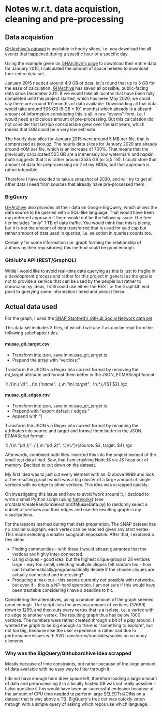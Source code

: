 # Notes w.r.t. data acquistion, cleaning and pre-processing

## Data acquistion

[GHArchive's dataset][1] is available in hourly slices, i.e. you download the all events that happened during a specific hour of a specific day.

Using the example given on [GHArchive's page][1] to download their entire data for January 2015, I calculated the amount of space needed to download their entire data set.

January 2015 needed around 4,9 GB of data, let's round that up to 5 GB for the ease of calculation.
[GHArchive][1] has saved all possible, public-facing data since December 2011.
If we would take all months that have been fully completed until this project started, which has been May 2020, we could say there are around 101 months of data available.
Downloading all that data would take around 505 GB (5 GB * 101 months) which already is a absurd amount of information considering this is all in raw "events" form, i.e. I would need a ridiculous amount of pre-processing. 
But this calculation did not consider that GitHub considerable grew over the last years, which means that 5GB could be a very low estimate.

The hourly data slice for January 2015 were around 5 MB per file, that is compressed as json.gz.
The hourly data slices for January 2020 are already around 40M per file, which is an increase of 700%.
That means that the previously calculcated 505 GB are a immensely low watermark and napkin math suggests that it is rather around 3535 GB (or 3,5 TB). I could store that amount of data for preprocessing on 2 of my HDDs, but that approach is rather infeasible.

Therefore I have decided to take a snapshot of 2020, and will try to get all other data I need from sources that already have pre-processed them.

### BigQuery

[GHArchive][1] also provides all their data on Google BigQuery, which allows the data source to be queried with a SQL-like language.
That would have been my preferred approach if there would not be the following issue: The free tier includes "only" 1 TB of data traffic.
You would think that this is plenty, but it is not the amount of data transferred that is used for said cap but rather amount of data used in queries, i.e. selection in queries counts too.

Certainly for some information (i.e. graph forming the relationship of authors by their repositories) this method could be good enough.

### GitHub's API (REST/GraphQL)

While I would like to avoid real-time data querying as this is just to fragile in a development process and rather for this project in general as the goal is not to provide a service that can be used by the people but rather to showcase my ideas, I still could use either the REST or the GraphQL end point to querying some information I need and persist these.

## Actual data used

For the graph, I used the [SNAP Stanford's GitHub Social Network data set](http://snap.stanford.edu/data/github-social.html)

This data set includes 3 files, of which I will use 2 as can be read from the following subchapter titles.

#### musae_git_target.csv

* Transform into json, save in musae_git_target.ts
* Prepend the array with "vertices:"

Transform the JSON via Regex into correct format by removing the ml_target attribute and format them better in the JSON, ECMAScript format:

1: /\{\n.*("id": .*,)\n.*("name": .*),\n.*"ml_target": .*\n.*\},/{$1 $2},/gc

#### musae_git_edges.csv

* Transform into json, save in musae_git_target.ts
* Prepend with "export default { edges:"
* Append with "}

Transform the JSON via Regex into correct format by renaming the attributes into source and target and format them better in the JSON, ECMAScript format:

1: /\{\n.*"(id_1)": (.*),\n.*"(id_2)": (.*)\n.*\}/{source: $2, target: $4},/gc

Afterwards, combined both files.
Inserted this into the project instead of the small test data I had. Saw, that I am crashing NodeJS via JS heap out of memory. Decided to cut down on the dataset.

My first idea was to just cut every element with an ID above 9999 and look at the resulting graph which was a big cluster of a large amount of single vertices with no edge to other vertices.
This idea was scrapped quickly.

On investigating this issue and how to avoid/work around it, I decided to write a small Python script (using [Networkx][3]) (see src/data/createRandomSelectionOfMusaeData.py) to randomly select a subset of vertices and their edges and use the resulting graph in my visualizations.

For the lessons learned during that data preparation.
The SNAP dataset has no smaller subgraph. each vertex can be reached given any start vertex.
This made selecting a smaller subgraph impossible.
After that, I explored a few ideas:

* Finding communities - with these I would atleast guarantee that the vertices are highly inter-connected.
* Using cliques - good idea, but the highest clique group is 28 vertices large - way too small, selecting multiple cliques felt random too - how can I mathematically/programmatically decide if the chosen cliques are actually connected and interesting?
* Producing a max-cut - this seems currently not possible with networkx, but even if - this is a NP-hard operation. I am not sure if this would have been tractable considering I have a deadline to hit.

Considering the alternatives, using a random amount of the graph seemed good enough.
The script cuts the previous amount of vertices (37699) down to 1299, and then cuts every vertex that is a isolate, i.e. a vertex with no edge to another vertex. The resulting graph thus has below 1000 vertices.
The numbers were rather created through a bit of a play around.
I wanted the graph to be big enough so there is "something to explore", but not too big, because else the user experience is rather sad due to performance issues with SVG transforms/translates/scales on so many elements.

### Why was the BigQuery/Githubarchive idea scrapped

Mostly because of time constraints, but rather because of the large amount of data available with no easy way to filter through it.

I do not have enough hard drive space left, therefore loading a large amount of data and preprocessing it in a locally hosted DB was not really possible - I also question if this would have been an successful endeavor because of the amount of CPU time needed to perform large SELECTs/JOINs on a dataset that is way above a TB.
BigQuery's free tier was quickly eaten through with a simple query of asking which repos use which language.

[1]: <https://www.gharchive.org/> "GHArchive"
[2]: <https://developers.google.com/bigquery/> "Google BigQuery"
[3]: <https://networkx.github.io> "Networkx"
